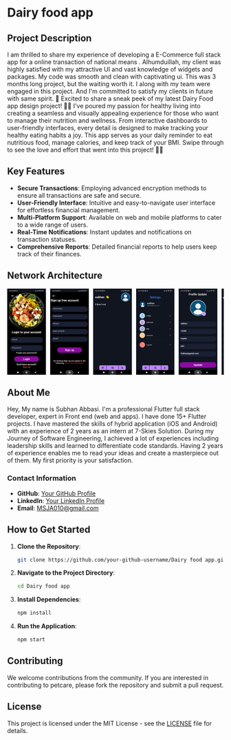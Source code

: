 # Dairy food app

## Project Description

I am thrilled to share my experience of developing a E-Commerce full stack app for a online transaction of national means . Alhumduillah, my client was highly satisfied with my attractive UI and vast knowledge of widgets and packages. My code was smooth and clean with captivating ui. This was 3 months long project, but the waiting worth it. I along with my team  were engaged in this project. And I'm committed to satisfy my clients in future with same spirit. 🥛 Excited to share a sneak peek of my latest Dairy Food app design project! 🍎🥦 I've poured my passion for healthy living into creating a seamless and visually appealing experience for those who want to manage their nutrition and wellness. From interactive dashboards to user-friendly interfaces, every detail is designed to make tracking your healthy eating habits a joy. This app serves as your daily reminder to eat nutritious food, manage calories, and keep track of your BMI. Swipe through to see the love and effort that went into this project! 🥛✨
## Key Features

- **Secure Transactions**: Employing advanced encryption methods to ensure all transactions are safe and secure.
- **User-Friendly Interface**: Intuitive and easy-to-navigate user interface for effortless financial management.
- **Multi-Platform Support**: Available on web and mobile platforms to cater to a wide range of users.
- **Real-Time Notifications**: Instant updates and notifications on transaction statuses.
- **Comprehensive Reports**: Detailed financial reports to help users keep track of their finances.

## Network Architecture

<div style="overflow-x: auto; white-space: nowrap; display: flex; justify-content: flex-start;">
  <img src="https://github.com/SJA0010/food_dairy_app/blob/main/IMG-20240707-WA0038.jpg" alt="Network Image 1" style="width: auto; height: 200px; margin-right: 10px;">
  <img src="https://github.com/SJA0010/food_dairy_app/blob/main/IMG-20240707-WA0039.jpg" alt="Network Image 2" style="width: auto; height: 200px; margin-right: 10px;">
  <img src="https://github.com/SJA0010/food_dairy_app/blob/main/IMG-20240707-WA0040.jpg" alt="Network Image 3" style="width: auto; height: 200px; margin-right: 10px;">
  <img src="https://github.com/SJA0010/food_dairy_app/blob/main/IMG-20240707-WA0041.jpg" alt="Network Image 4" style="width: auto; height: 200px; margin-right: 10px;">
  <img src="https://github.com/SJA0010/food_dairy_app/blob/main/IMG-20240707-WA0042.jpg" alt="Network Image 5" style="width: auto; height: 200px; margin-right: 10px;">
  <img src="https://github.com/SJA0010/food_dairy_app/blob/main/IMG-20240707-WA0043.jpg" alt="Network Image 6" style="width: auto; height: 200px; margin-right: 10px;">
  <img src="https://github.com/SJA0010/food_dairy_app/blob/main/IMG-20240707-WA0044.jpg" alt="Network Image 7" style="width: auto; height: 200px; margin-right: 10px;">

</div>

## About Me

Hey, My name is Subhan Abbasi. I'm a professional Flutter full stack developer, expert in Front end (web and apps). I have done 15+ Flutter projects. I have mastered the skills of hybrid application (iOS and Android) with an experience of 2 years as an intern at 7-Skies Solution. During my Journey of Software Engineering, I achieved a lot of experiences including leadership skills and learned to differentiate code standards. Having 2 years of experience enables me to read your ideas and create a masterpiece out of them. My first priority is your satisfaction. 

### Contact Information

- **GitHub**: [Your GitHub Profile](https://github.com/SJA0010)
- **LinkedIn**: [Your LinkedIn Profile](https://linkedin.com/in/subhan-abbasi-03b01b252)
- **Email**: [MSJA010@gmail.com](mailto:MSJA010@gmail.com)

## How to Get Started

1. **Clone the Repository**:
    ```bash
    git clone https://github.com/your-github-username/Dairy food app.git
    ```

2. **Navigate to the Project Directory**:
    ```bash
    cd Dairy food app
    ```

3. **Install Dependencies**:
    ```bash
    npm install
    ```

4. **Run the Application**:
    ```bash
    npm start
    ```

## Contributing

We welcome contributions from the community. If you are interested in contributing to petcare, please fork the repository and submit a pull request.

## License

This project is licensed under the MIT License - see the [LICENSE](LICENSE) file for details.
